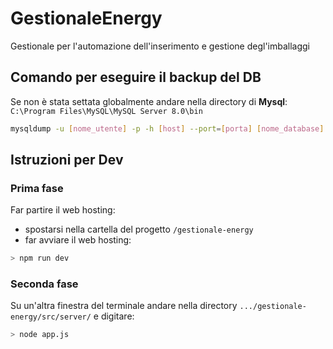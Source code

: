 # GestionaleEnergy
Gestionale per l'automazione dell'inserimento e gestione degl'imballaggi 

## Comando per eseguire il backup del DB

Se non è stata settata globalmente andare nella directory di **Mysql**: \
`C:\Program Files\MySQL\MySQL Server 8.0\bin`

```bash
mysqldump -u [nome_utente] -p -h [host] --port=[porta] [nome_database] > [path\to\backup\file.sql]
```

## Istruzioni per Dev

### Prima fase

Far partire il web hosting:
- spostarsi nella cartella del progetto `/gestionale-energy`
- far avviare il web hosting:
```bash
> npm run dev
```

### Seconda fase 

Su un'altra finestra del terminale andare nella directory `.../gestionale-energy/src/server/` e digitare:
```bash
> node app.js
```